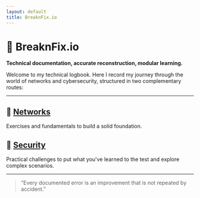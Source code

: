 ```yaml
---
layout: default
title: BreaknFix.io
---
```


# 🧠 BreaknFix.io
**Technical documentation, accurate reconstruction, modular learning.**

Welcome to my technical logbook. Here I record my journey through the world of networks and cybersecurity, structured in two complementary routes:

---

## 🧪 [Networks](networks)
Exercises and fundamentals to build a solid foundation.

## 🎯 [Security](security)
Practical challenges to put what you've learned to the test and explore complex scenarios.

---

> “Every documented error is an improvement that is not repeated by accident.”

